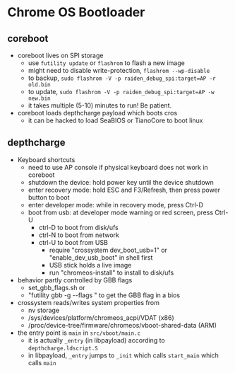 Chrome OS Bootloader
====================

## coreboot

- coreboot lives on SPI storage
  - use `futility update` or `flashrom` to flash a new image
  - might need to disable write-protection, `flashrom --wp-disable`
  - to backup, `sudo flashrom -V -p raiden_debug_spi:target=AP -r old.bin`
  - to update, `sudo flashrom -V -p raiden_debug_spi:target=AP -w new.bin`
  - it takes multiple (5-10) minutes to run!  Be patient.
- coreboot loads depthcharge payload which boots cros
  - it can be hacked to load SeaBIOS or TianoCore to boot linux

## depthcharge

- Keyboard shortcuts
  - need to use AP console if physical keyboard does not work in coreboot
  - shutdown the device: hold power key until the device shutdown
  - enter recovery mode: hold ESC and F3/Refresh, then press power button to boot
  - enter developer mode: while in recovery mode, press Ctrl-D
  - boot from usb: at developer mode warning or red screen, press Ctrl-U
    - ctrl-D to boot from disk/ufs
    - ctrl-N to boot from network
    - ctrl-U to boot from USB
      - require "crossystem dev_boot_usb=1" or "enable_dev_usb_boot" in shell first
      - USB stick holds a live image
      - run "chromeos-install" to install to disk/ufs
- behavior partly controlled by GBB flags
  - set_gbb_flags.sh or
  - "futility gbb -g --flags <bios>" to get the GBB flag in a bios
- crossystem reads/writes system properties from
  - nv storage
  - /sys/devices/platform/chromeos_acpi/VDAT (x86)
  - /proc/device-tree/firmware/chromeos/vboot-shared-data (ARM)
- the entry point is `main` in `src/vboot/main.c`
  - it is actually `_entry` (in libpayload) according to
    `depthcharge.ldscript.S`
  - in libpayload, `_entry` jumps to `_init` which calls `start_main` which
    calls `main`
